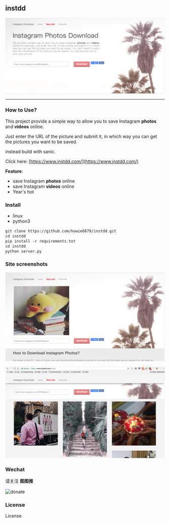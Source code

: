 ## instdd

![demo](./docs/01.png)

---

### How to Use?

This project provide a simple way to allow you to save Instagram **photos** and **videos** online.

Just enter the URL of the picture and submit it, in which way you can get the pictures you want to be saved. 

instead build with sanic.

Click here: [https://www.instdd.com/](https://www.instdd.com/)

**Feature**:

- save Instagram **photos**  online
- save Instagram  **videos** online
- Year's hot

### Install

- linux
- python3

``` shell
git clone https://github.com/howie6879/instdd.git
cd instdd
pip install -r requirements.txt
cd instdd
python server.py
```

### Site screenshots

![demo2](./docs/03.png)

![demo2](./docs/02.png)

### Wechat

请关注 **图图推**

<img src="http://oe7yjec8x.bkt.clouddn.com/howie/2017-10-21-ttt.png" width = "400" height = "400" alt="donate" align=center />

### License

License

